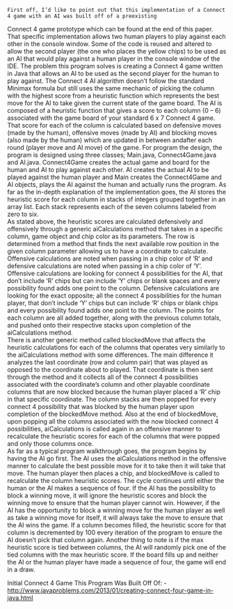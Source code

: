     First off, I’d like to point out that this implementation of a Connect 4 game with an AI was built off of a preexisting 
Connect 4 game prototype which can be found at the end of this paper.  That specific implementation allows two human players 
to play against each other in the console window.  Some of the code is reused and altered to allow the second player (the one
who places the yellow chips) to be used as an AI that would play against a human player in the console window of the IDE.  The
problem this program solves is creating a Connect 4 game written in Java that allows an AI to be used as the second player for
the human to play against. The Connect 4 AI algorithm doesn’t follow the standard Minimax formula but still uses the same 
mechanic of picking the column with the highest score from a heuristic function which represents the best move for the AI to
take given the current state of the game board.  The AI is composed of a heuristic function that gives a score to each column 
(0 – 6) associated with the game board of your standard 6 x 7 Connect 4 game.  That score for each of the column is calculated 
based on defensive moves (made by the human), offensive moves (made by AI) and blocking moves (also made by the human) which 
are updated in between andafter each round (player move and AI move) of the game.
	  For program the design, the program is designed using three classes; Main.java, Connect4Game.java and AI.java.  Connect4Game
creates the actual game and board for the human and AI to play against each other.  AI creates the actual AI to be played 
against the human player and Main creates the Connect4Game and AI objects, plays the AI against the human and actually runs the
program.  As far as the in-depth explanation of the implementation goes, the AI stores the heuristic score for each column in 
stacks of integers grouped together in an array list.  Each stack represents each of the seven columns labeled from zero to six.  
As stated above, the heuristic scores are calculated defensively and offensively through a generic aiCalculations method that 
takes in a specific column, game object and chip color as its parameters.  The row is determined from a method that finds the 
next available row position in the given column parameter allowing us to have a coordinate to calculate.  Offensive calculations 
are noted when passing in a chip color of ‘R’ and defensive calculations are noted when passing in a chip color of ‘Y’.  
Offensive calculations are looking for connect 4 possibilities for the AI, that don’t include ‘R’ chips but can include ‘Y’ 
chips or blank spaces and every possibility found adds one point to the column.  Defensive calculations are looking for the 
exact opposite; all the connect 4 possibilities for the human player, that don’t include ‘Y’ chips but can include ‘R’ chips or
blank chips and every possibility found adds one point to the column.  The points for each column are all added together, along
with the previous column totals, and pushed onto their respective stacks upon completion of the aiCalculations method.  
    There is another generic method called blockedMove that affects the heuristic calculations for each of the columns that 
operates very similarly to the aiCalculations method with some differences. The main difference it analyzes the last coordinate
(row and column pair) that was played as opposed to the coordinate about to played.  That coordinate is then sent through the
method and it collects all of the connect 4 possibilities associated with the coordinate’s column and other playable coordinate
columns that are now blocked because the human player placed a ‘R’ chip in that specific coordinate. The column stacks are then
popped for every connect 4 possibility that was blocked by the human player upon completion of the blockedMove method.  Also at
the end of blockedMove, upon popping all the columns associated with the now blocked connect 4 possibilities, aiCalculations is
called again in an offensive manner to recalculate the heuristic scores for each of the columns that were popped and only those 
columns once.   
    As far as a typical program walkthrough goes, the program begins by having the AI go first.  The AI uses the aiCalculations
method in the offensive manner to calculate the best possible move for it to take then it will take that move.  The human player
then places a chip, and blockedMove is called to recalculate the column heuristic scores.  The cycle continues until either the
human or the AI makes a sequence of four.  If the AI has the possibility to block a winning move, it will ignore the heuristic 
scores and block the winning move to ensure that the human player cannot win.  However, if the AI has the opportunity to block 
a winning move for the human player as well as take a winning move for itself, it will always take the move to ensure that the
AI wins the game.  If a column becomes filled, the heuristic score for that column is decremented by 100 every iteration of the
program to ensure the AI doesn’t pick that column again.  Another thing to note is if the max heuristic score is tied between 
columns, the AI will randomly pick one of the tied columns with the max heuristic score.  If the board fills up and neither 
the AI or the human player have made a sequence of four, the game will end in a draw. 
	
Initial Connect 4 Game This Program Was Built Off Of:
	- http://www.javaproblems.com/2013/01/creating-connect-four-game-in-java.html


